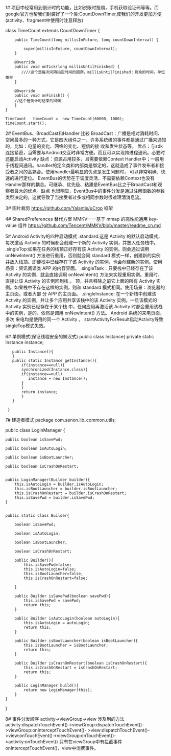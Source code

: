   1# 项目中经常用到倒计时的功能，比如说限时抢购，手机获取验证码等等。而google官方也帮我们封装好了一个类:CountDownTimer,使我们的开发更加方便(activity、fragment中使用时注意释放)

   class TimeCount extends CountDownTimer {
   
        public TimeCount(long millisInFuture, long countDownInterval) {
        
            super(millisInFuture, countDownInterval);
        }

        @Override
        public void onTick(long millisUntilFinished) {
           ////这个是每次间隔指定时间的回调，millisUntilFinished：剩余的时间，单位毫秒
        }

        @Override
        public void onFinish() {
        //这个是倒计时结束的回调
        }
    }
    
    TimeCount   timeCount =  new TimeCount(60000, 1000);
    timeCount.start();
 
 2# EventBus、BroadCast和Handler 比较
    BroadCast：广播是相对消耗时间、空间最多的一种方式。它是四大组件之一，许多系统级的事件都是通过广播来通知的，比如：电量的变化、网络的变化、短信的接     收和发生状态等。
    优点：与sdk连接紧密，当需要与Android交互时非常方便。而且可以实现跨进程通讯。必要时还能启动Activity
    缺点：资源占用较多，且需要依赖Context
    Handler中；一般用于线程间通讯。handler的定义类和内部类是绑定的，这就造成了事件发布者和接受者之间的高耦合。使用handler最明显的优点是发生问题时，     可以非常明确、快速的进行定位。
    EventBus的优势在于调度灵活，不需要依赖Context也没有Handler那样的耦合。可继承、优先级、粘滞是EventBus比之于BroadCast和观察者最大的优点。缺点     也很明显，EventBus中的事件分发是通过注解函数的参数类型决定的，这就导致了当接受者过多或相同参数时很难理清消息流。
    
3# 图片裁剪 https://github.com/Yalantis/uCrop 框架

4# SharedPreferences 替代方案 MMKV——基于 mmap 的高性能通用 key-value 组件 https://github.com/Tencent/MMKV/blob/master/readme_cn.md

5# Android Activity的四种启动模式
   .standard:这是 Activity 的默认启动模式，每次激活 Activity 的时候都会创建一个新的 Activity 实例，并放入任务栈中。
   .singleTop:如果在任务的栈顶正好存有该 Activity 的实例，则会通过调用 onNewIntent() 方法进行重用，否则就会同 standard 模式一样，创建新的实例               并放入栈顶。即便栈中已经存在了该 Activity 的实例，也会创建新的实例。使用场景：资讯阅读类 APP 的内容界面。
   .singleTask：只要栈中已经存在了该 Activity 的实例，就会直接调用 onNewIntent() 方法来实现重用实例。重用时，直接让该 Activity 的实例回到栈 。                 顶，并且移除之前它上面的所有 Activity 实例。如果栈中不存在这样的实例，则和 standard 模式相同。使用场景：浏览器的主页面，或者大部                 分 APP 的主页面。
   .singleInstance: 在一个新栈中创建该 Activity 的实例，并让多个应用共享该栈中的该 Activity 实例。一旦该模式的 Activity 实例已经存在于某个栈                       中，任何应用再激活该 Activity 时都会重用该栈中的实例，是的，依然是调用 onNewIntent() 方法。 Android 系统的来电页面，多次                     来电均是使用的同一个 Activity 。
   startActivityForResult启动Activity导致singleTop模式失效。
   
 6# 单例模式(保证线程安全的懒汉式)
     public class Instance{
       private static Instance instance;
       
       public Instance(){
       }
       public static Instance getInstance(){
           if(instance==null){
           synchronized(Instance.class){
           if(instance==null)
              instance = new Instance();
           }
           }
           return instance;
           }
       }
     
     } 
   
7# 建造者模式
package com.senon.lib_common.utils;

public class LoginManager {

    public boolean isSavePwd;

    public boolean isAutoLogin;

    public boolean isBootLauncher;

    public boolean isCrashOnRestart;


    public LoginManager(Builder builder){
        this.isAutoLogin = builder.isAutoLogin;
        this.isBootLauncher = builder.isBootLauncher;
        this.isCrashOnRestart = builder.isCrashOnRestart;
        this.isSavePwd = builder.isSavePwd;
    }


    public static class Builder{

        boolean isSavePwd;

        boolean isAutoLogin;

        boolean isBootLauncher;

        boolean isCrashOnRestart;

        public Builder(){
            this.isSavePwd=false;
            this.isAutoLogin=false;
            this.isBootLauncher=false;
            this.isCrashOnRestart=false;

        }

        public Builder isSavePwd(boolean savePwd){
            this.isSavePwd = savePwd;
            return this;
        }

        public Builder isAutoLogin(boolean autoLogin){
            this.isAutoLogin = autoLogin;
            return this;
        }

        public Builder isBootLauncher(boolean isBootLauncher){
            this.isBootLauncher = isBootLauncher;
            return this;
        }

        public Builder isCrashOnRestart(boolean isCrashOnRestart){
            this.isCrashOnRestart = isCrashOnRestart;
            return this;
        }

        public LoginManager build(){
            return new LoginManager(this);
        }
    }
    
}

8# 事件分发顺序 activity->viewGroup->view
   涉及到的方法 activity:dispatchTouchEvent()->viewGroup:dispatchTouchEvent()->viewGroup:onInterceptTouchEvent()-        >view:dispatchTouchEvent()->view:onTouchEvent()->viewGroup:onTouchEvent()->activity:onTouchEvent()
   只有在viewGroup中有拦截事件onInterceptTouchEvent()，view中消费事件。
   

 
